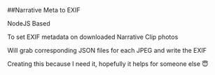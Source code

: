 ##Narrative Meta to EXIF

NodeJS Based

To set EXIF metadata on downloaded Narrative Clip photos

Will grab corresponding JSON files for each JPEG and write the EXIF

Creating this because I need it, hopefully it helps for someone else 😇